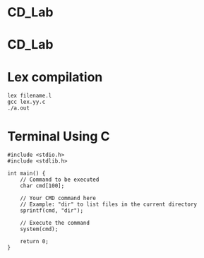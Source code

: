 # CD_Lab
# CD_Lab

# Lex compilation
```
lex filename.l
gcc lex.yy.c
./a.out

```
# Terminal Using C
``` 
#include <stdio.h>
#include <stdlib.h>

int main() {
    // Command to be executed
    char cmd[100];

    // Your CMD command here
    // Example: "dir" to list files in the current directory
    sprintf(cmd, "dir");

    // Execute the command
    system(cmd);

    return 0;
}
```
